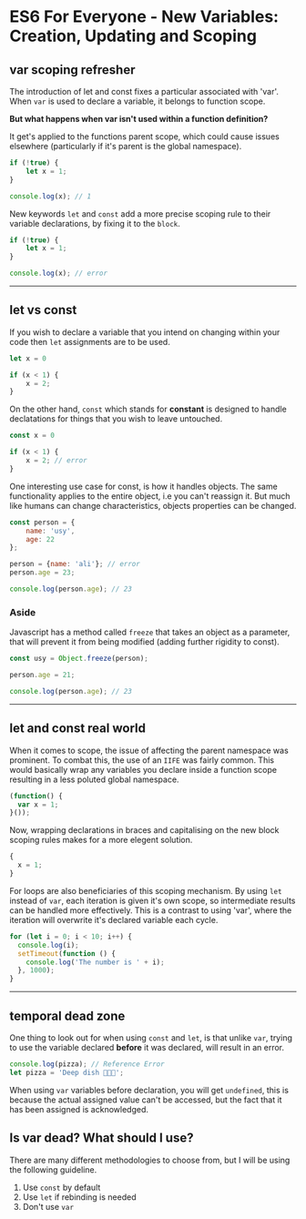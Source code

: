 # ES6 For Everyone - New Variables: Creation, Updating and Scoping

## var scoping refresher

The introduction of let and const fixes a particular associated with 'var'.
When `var` is used to declare a variable, it belongs to function scope.

**But what happens when var isn't used within a function definition?**

It get's applied to the functions parent scope, which could cause issues
elsewhere (particularly if it's parent is the global namespace).

``` javascript
if (!true) {
    let x = 1;
}

console.log(x); // 1
```

New keywords `let` and `const` add a more precise scoping rule to their
variable declarations, by fixing it to the `block`.

``` javascript
if (!true) {
    let x = 1;
}

console.log(x); // error
```

**********
## let vs const

If you wish to declare a variable that you intend on changing within your
code then `let` assignments are to be used.

``` javascript
let x = 0

if (x < 1) {
    x = 2;
}
```

On the other hand, `const` which stands for **constant** is designed to handle
declatations for things that you wish to leave untouched.

``` javascript
const x = 0

if (x < 1) {
    x = 2; // error
}
```

One interesting use case for const, is how it handles objects. The same
functionality applies to the entire object, i.e you can't reassign it. But
much like humans can change characteristics, objects properties can be
changed.

``` javascript
const person = {
    name: 'usy',
    age: 22
};

person = {name: 'ali'}; // error
person.age = 23;

console.log(person.age); // 23
```

### Aside

Javascript has a method called `freeze` that takes an object as a parameter,
that will prevent it from being modified (adding further rigidity to const).

``` javascript
const usy = Object.freeze(person);

person.age = 21;

console.log(person.age); // 23
```

**********
## let and const real world

When it comes to scope, the issue of affecting the parent namespace was
prominent. To combat this, the use of an `IIFE` was fairly common. This would basically wrap any variables you declare inside a function scope resulting in
a less poluted global namespace.

``` javascript
(function() {
  var x = 1;
}());
```

Now, wrapping declarations in braces and capitalising
on the new block scoping rules makes for a more elegent solution.

``` javascript
{
  x = 1;
}
```

For loops are also beneficiaries of this scoping mechanism. By using
`let` instead of `var`, each iteration is given it's own scope,
so intermediate results can be handled more effectively. This is a contrast
to using 'var', where the iteration will overwrite it's declared
variable each cycle.

``` javascript
for (let i = 0; i < 10; i++) {
  console.log(i);
  setTimeout(function () {
    console.log('The number is ' + i);
  }, 1000);
}
```

**********
## temporal dead zone

One thing to look out for when using `const` and `let`, is that unlike
`var`, trying to use the variable declared **before** it was declared,
will result in an error.

``` javascript
console.log(pizza); // Reference Error
let pizza = 'Deep dish 🍕🍕🍕';
```

When using `var` variables before declaration, you will get `undefined`, this
is because the actual assigned value can't be accessed, but the fact that
it has been assigned is acknowledged.

## Is var dead? What should I use?

There are many different methodologies to choose from, but I will be using
the following guideline.

1. Use `const` by default
2. Use `let` if rebinding is needed
3. Don't use `var`
